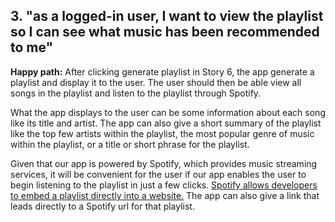 ## 3. "as a logged-in user, I want to view the playlist so I can see what music has been recommended to me"

**Happy path:** After clicking generate playlist in Story 6, the app generate a playlist and display it to the user. The user should then be able view all songs in the playlist and listen to the playlist through Spotify.

What the app displays to the user can be some information about each song like its title and artist. The app can also give a short summary of the playlist like the top few artists within the playlist, the most popular genre of music within the playlist, or a title or short phrase for the playlist.

Given that our app is powered by Spotify, which provides music streaming services, it will be convenient for the user if our app enables the user to begin listening to the playlist in just a few clicks. [Spotify allows developers to embed a playlist directly into a website.](https://developer.spotify.com/documentation/widgets/generate/embed/) The app can also give a link that leads directly to a Spotify url for that playlist.
